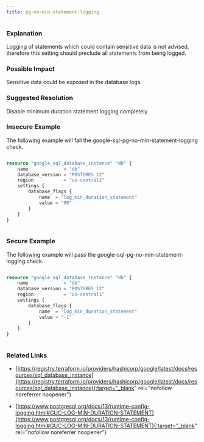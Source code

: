 ```yaml
---
title: pg-no-min-statement-logging
---
```


### Explanation

Logging of statements which could contain sensitive data is not advised, therefore this setting should preclude all statements from being logged.

### Possible Impact
Sensitive data could be exposed in the database logs.

### Suggested Resolution
Disable minimum duration statement logging completely


### Insecure Example

The following example will fail the google-sql-pg-no-min-statement-logging check.

```terraform

resource "google_sql_database_instance" "db" {
	name             = "db"
	database_version = "POSTGRES_12"
	region           = "us-central1"
	settings {
		database_flags {
			name  = "log_min_duration_statement"
			value = "99"
		}
	}
}
			
```



### Secure Example

The following example will pass the google-sql-pg-no-min-statement-logging check.

```terraform

resource "google_sql_database_instance" "db" {
	name             = "db"
	database_version = "POSTGRES_12"
	region           = "us-central1"
	settings {
		database_flags {
			name  = "log_min_duration_statement"
			value = "-1"
		}
	}
}
			
```




### Related Links


- [https://registry.terraform.io/providers/hashicorp/google/latest/docs/resources/sql_database_instance](https://registry.terraform.io/providers/hashicorp/google/latest/docs/resources/sql_database_instance){:target="_blank" rel="nofollow noreferrer noopener"}

- [https://www.postgresql.org/docs/13/runtime-config-logging.html#GUC-LOG-MIN-DURATION-STATEMENT](https://www.postgresql.org/docs/13/runtime-config-logging.html#GUC-LOG-MIN-DURATION-STATEMENT){:target="_blank" rel="nofollow noreferrer noopener"}


